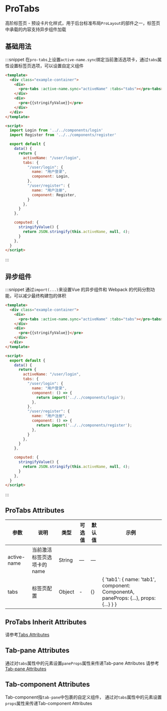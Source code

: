 <!--
 * @Author: your name
 * @Date: 2021-04-01 14:37:25
 * @LastEditTime: 2021-04-08 16:42:35
 * @LastEditors: Please set LastEditors
 * @Description: In User Settings Edit
 * @FilePath: /whale-ui/docs/markdown/src/example-pro-date-picker.md
-->
# ProTabs

高阶标签页 - 预设卡片化样式，用于后台标准布局`ProLayout`的部件之一，标签页中承载的内容支持异步组件加载

## 基础用法

:::snippet 在`pro-tabs`上设置`active-name.sync`绑定当前激活选项卡，通过`tabs`属性设置标签页选项，可以设置自定义组件

```html
<template>
  <div class="example-container">
    <div>
      <pro-tabs :active-name.sync="activeName" :tabs="tabs"></pro-tabs>
    </div>
    <div>
      <pre>{{stringifyValue}}</pre>
    </div>
  </div>
</template>

<script>
  import Login from '../../components/login'
  import Register from '../../components/register'

  export default {
    data() {
      return {
        activeName: "/user/login",
        tabs: {
          "/user/login": {
            name: "用户登录",
            component: Login,
          },
          "/user/register": {
            name: "用户注册",
            component: Register,
          }
        },
      }
    },

    computed: {
      stringifyValue() {
        return JSON.stringify(this.activeName, null, 4);
      }
    },
  }
</script>
```
:::

## 异步组件

:::snippet 通过`import(...)`来设置Vue 的异步组件和 Webpack 的代码分割功能，可以减少最终构建包的体积

```html
<template>
  <div class="example-container">
    <div>
      <pro-tabs :active-name.sync="activeName" :tabs="tabs"></pro-tabs>
    </div>
    <div>
      <pre>{{stringifyValue}}</pre>
    </div>
  </div>
</template>

<script>
  export default {
    data() {
      return {
        activeName: "/user/login",
        tabs: {
          "/user/login": {
            name: "用户登录",
            component: () => {
              return import('../../components/login');
            },
          },
          "/user/register": {
            name: "用户注册",
            component: () => {
              return import('../../components/register');
            },
          }
        },
      }
    },

    computed: {
      stringifyValue() {
        return JSON.stringify(this.activeName, null, 4);
      }
    },
  }
</script>
```
:::


## ProTabs Attributes
| 参数 | 说明     | 类型   | 可选值 | 默认值 | 示例 |
| ---- | -------- | ------ | ------ | ------ | ----- |
| active-name | 当前激活标签页选项卡的name | String  | —      | —      | |
| tabs | 标签页配置 | Object | - | {} | { 'tab1': { name: 'tab1',  component: ComponentA, paneProps: {...}, props: {...} } } |

## ProTabs Inherit Attributes
请参考[Tabs Attributes](https://element.eleme.cn/#/zh-CN/component/tabs#tabs-attributes)

## Tab-pane Attributes
通过对`tabs`属性中的元素设置`paneProps`属性来传递Tab-pane Attributes
请参考[Tab-pane Attributes](https://element.eleme.cn/#/zh-CN/component/tabs#tab-pane-attributes)

## Tab-component Attributes
Tab-component指`tab-pane`中包裹的自定义组件，
通过对`tabs`属性中的元素设置`props`属性来传递Tab-component Attributes